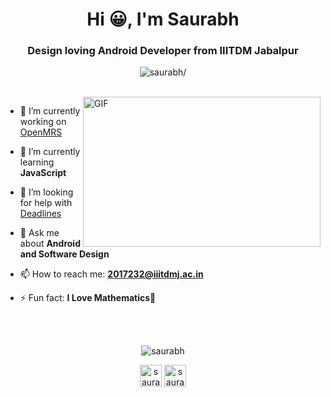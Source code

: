 
<h1 align="center">Hi 😀, I'm Saurabh</h1>
<h3 align="center">Design loving Android Developer from IIITDM Jabalpur </h3>
<p align="center"> <img src=https://komarev.com/ghpvc/?username=LuGO0 alt=saurabh/> </p>
<br>
<img align="right" alt="GIF" width="380" height="240" src="https://media.giphy.com/media/VIQ2OBrGPCq0o6QQZY/giphy.gif">

- 🔭 I’m currently working on [OpenMRS](https://github.com/openmrs)

- 🌱 I’m currently learning **JavaScript**

- 🤔 I’m looking for help with [Deadlines](https://github.com/LuGO0/DeadLines)

- 💬 Ask me about **Android and Software Design** 

- 📫 How to reach me: **2017232@iiitdmj.ac.in**

- ⚡ Fun fact: **I Love Mathematics🤪**

<br><br>

<p align="center"> <img src=https://github-readme-stats.vercel.app/api?username=LuGO0&show_icons=true alt=saurabh /> </p>

<p align="center">
<a href=https://www.linkedin.com/in/0fficialprofile/ target="blank"><img align="center" src=https://cdn.jsdelivr.net/npm/simple-icons@3.0.1/icons/linkedin.svg alt="saurabh" height="35" width="35" /></a>
<a href=https://www.instagram.com/discretelugo/ target="blank"><img align="center" src=https://cdn.jsdelivr.net/npm/simple-icons@3.0.1/icons/instagram.svg alt="saurabh" height="35" width="35" /></a>
  
</p>
